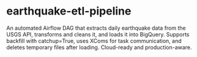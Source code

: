 # earthquake-etl-pipeline
An automated Airflow DAG that extracts daily earthquake data from the USGS API, transforms and cleans it, and loads it into BigQuery. Supports backfill with catchup=True, uses XComs for task communication, and deletes temporary files after loading. Cloud-ready and production-aware.
